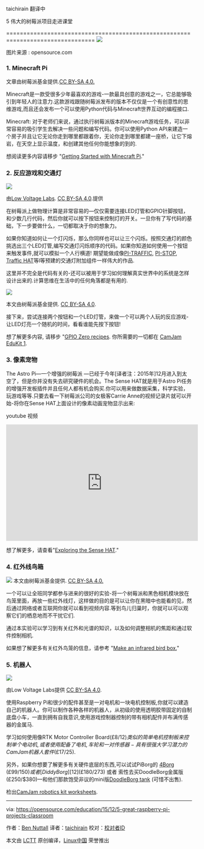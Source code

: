 taichirain 翻译中

5 伟大的树莓派项目走进课堂

================================================================================
![](https://opensource.com/sites/default/files/styles/image-full-size/public/images/life/osdc-open-source-yearbook-lead3.png)

图片来源 : opensource.com

### 1. Minecraft Pi ###

文章由树莓派基金提供.[CC BY-SA 4.0.][1]

Minecraft是一款受很多少年最喜欢的游戏-一款最具创意的游戏之一，它总能够吸引到年轻人的注意力.这款游戏跟随树莓派发布的版本不仅仅是一个有创意性的思维游戏,而且还会发布一个可以使用Python代码与Minecraft世界互动的编程接口.

Minecraft: 对于老师们来说，通过执行树莓派版本的Minecraft游戏任务，可以非常容易的吸引学生去解决一些问题和编写代码。你可以使用Python API来建造一个房子并且让它无论你走到哪里都跟着你，无论你走到哪里都建一座桥，让它下熔岩，在天空上显示温度，和创建其他任何你能想象的到的.

想阅读更多内容请移步 "[Getting Started with Minecraft Pi][2]."

### 2. 反应游戏和交通灯 ###

![](https://opensource.com/sites/default/files/pi_traffic_installed_yellow_led_on.jpg)

由[Low Voltage Labs][3]. [CC BY-SA 4.0][1].提供

在树莓派上做物理计算是非常容易的—仅仅需要连接LED灯管和GPIO针脚按钮，和少数几行代码，然后你就可以按下按钮来控制灯的开关。一旦你有了写代码的基础，下一步要做什么，一切都取决于你的想象力。

如果你知道如何让一个灯闪烁，那么你同样也可以让三个闪烁。按照交通灯的颜色挑选出三个LED灯管,编写交通灯闪烁顺序的代码。如果你知道如何使用一个按钮来触发事件,就可以模拟一个人行横道! 期望能做成像[PI-TRAFFIC][4], [PI-STOP][5], [Traffic HAT][6]等l等预建的交通灯附加组件一样伟大的作品.

这里并不完全是代码有关的-还可以被用于学习如何理解真实世界中的系统是怎样设计出来的.计算思维在生活中的任何角落都是有用的.

![](https://opensource.com/sites/default/files/reaction-game.png)

本文由树莓派基金提供. [CC BY-SA 4.0][1].

接下来，尝试连接两个按钮和一个LED灯管，来做一个可以两个人玩的反应游戏-让LED灯亮一个随机的时间，看看谁能先按下按钮!

想了解更多内容, 请移步 "[GPIO Zero recipes][7]. 你所需要的一切都在 [CamJam EduKit 1][8].

### 3. 像素宠物 ###

The Astro Pi—一个增强的树莓派 —已经于今年[译者注：2015年]12月进入到太空了，但是你并没有失去研究硬件的机会。The Sense HAT就是用于Astro Pi任务的增强开发板插件并且任何人都有机会购买.你可以用来做数据采集，科学实验，玩游戏等等.只要去看一下树莓派公司的女极客Carrie Anne的视频记录片就可以开始-将你在Sense HAT上面设计的像素动画宠物显示出来:

youtube 视频
<iframe width="520" height="315" frameborder="0" src="https://www.youtube.com/embed/gfRDFvEVz-w" allowfullscreen=""></iframe>

想了解更多，请查看"[Exploring the Sense HAT][9]."

### 4. 红外线鸟箱 ###

![](https://opensource.com/sites/default/files/ir-bird-box.png)
本文由树莓派基金提供. [CC BY-SA 4.0.][1]

一个可以让全班同学都参与进来的很好的实验-将一个树莓派和黑色相机模块放在鸟笼里面，再放一些红外线灯，这样做的目的是可以让你在黑暗中也能看的见，然后通过网络或者互联网你就可以看到视频内容.等到鸟儿归巢时，你就可以可以观察它们的栖息地而不干扰它们.

通过本实验可以学习到有关红外和光谱的知识，以及如何调整相机的焦距和通过软件控制相机.

如果想了解更多有关红外鸟笼的信息，请参考 "[Make an infrared bird box.][10]"

### 5. 机器人 ###

![](https://opensource.com/sites/default/files/edukit3_1500-alex-eames-sm.jpg)

由Low Voltage Labs提供 [CC BY-SA 4.0][1].

使用Raspberry Pi和很少的配件甚至是一对电机和一块电机控制板,你就可以建造自己的机器人。你可以制作各种各样的机器人，从初级的使用透明胶带固定的自制底盘小车，一直到拥有自我意识,使用游戏控制器控制的带有相机配件并布满传感器的金属马.

学习如何使用像RTK Motor Controller Board(£8/$12)类似的简单电机控制板来控制单个电动机,或者使用配备了电机,车轮和一对传感器-具有很强大学习潜力的CamJam机器人套件(£17/$25).

另外，如果你想要了解更多有关硬件底层的东西,可以试试PiBorg的 [4Borg][11] (£99/$150) 或者 [DiddyBorg][12] (£180/$273) 或者 索性去买DoodleBorg金属版 (£250/$380)—和他们那款饱受非议的mini版[DoodleBorg tank][13] (可惜不出售).


检出[CamJam robotics kit worksheets][14].

--------------------------------------------------------------------------------

via: https://opensource.com/education/15/12/5-great-raspberry-pi-projects-classroom

作者：[Ben Nuttall][a]
译者：[taichirain](https://github.com/taichirain)
校对：[校对者ID](https://github.com/校对者ID)

本文由 [LCTT](https://github.com/LCTT/TranslateProject) 原创编译，[Linux中国](https://linux.cn/) 荣誉推出

[a]:https://opensource.com/users/bennuttall
[1]:https://creativecommons.org/licenses/by-sa/4.0/
[2]:https://opensource.com/life/15/5/getting-started-minecraft-pi
[3]:http://lowvoltagelabs.com/
[4]:http://lowvoltagelabs.com/products/pi-traffic/
[5]:http://4tronix.co.uk/store/index.php?rt=product/product&product_id=390
[6]:https://ryanteck.uk/hats/1-traffichat-0635648607122.html
[7]:http://pythonhosted.org/gpiozero/recipes/
[8]:http://camjam.me/?page_id=236
[9]:https://opensource.com/life/15/10/exploring-raspberry-pi-sense-hat
[10]:https://www.raspberrypi.org/learning/infrared-bird-box/
[11]:https://www.piborg.org/4borg
[12]:https://www.piborg.org/diddyborg
[13]:https://www.piborg.org/doodleborg
[14]:http://camjam.me/?page_id=1035#worksheets
